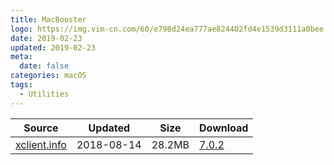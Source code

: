 ```yaml
---
title: MacBooster
logo: https://img.vim-cn.com/60/e798d24ea777ae824402fd4e1539d3111a0bee.png
date: 2019-02-23
updated: 2019-02-23
meta:
  date: false
categories: macOS
tags:
  - Utilities
---
```


| Source | Updated | Size | Download |
| ------ | ------- | -------- | -------- |
| <div class="unknown">[xclient.info](http://xclient.info/s/mac-booster.html)</div> | 2018-08-14 | 28.2MB | [7.0.2](https://img.vim-cn.com/2f/8b7d20e3624acb6fe6d8af5b2d0ebb97177eb9.zip) |
